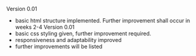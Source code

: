 
Version 0.01
  - basic html structure implemented. Further improvement shall occur in weeks 2-4
Version 0.01
  - basic css styling given, further improvement required.
  - responsiveness and adaptability improved
  - further improvements will be listed
